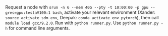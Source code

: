 Request a node with `srun -n 6 --mem 40G --pty -t 10:00:00 -p gpu --gres=gpu:teslaV100:1 bash`, activate your relevant environment (Xander: `source activate sdm_env`, Deepak: `conda activate env_pytorch`), then call `module load gcc/9.2.0`. Run with `python runner.py`.  Use `python runner.py -h` for command line arguments.